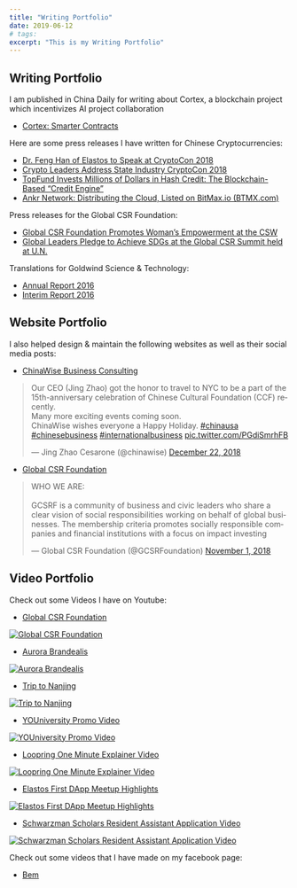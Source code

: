 ```yaml
---
title: "Writing Portfolio"
date: 2019-06-12
# tags:
excerpt: "This is my Writing Portfolio"
---
```



## Writing Portfolio

I am published in China Daily for writing about Cortex, a blockchain project which incentivizes AI project collaboration

* [Cortex: Smarter Contracts](http://usa.chinadaily.com.cn/a/201806/09/WS5b1ae55ba31001b82571f0b4.html)

Here are some press releases I have written for Chinese Cryptocurrencies:
* [Dr. Feng Han of Elastos to Speak at CryptoCon 2018](https://www.intellasia.net/dr-feng-han-of-elastos-to-speak-at-cryptocon-2018-651389)
* [Crypto Leaders Address State Industry CryptoCon 2018](https://www.businesswire.com/news/home/20180215006477/en/Crypto-Leaders-Address-State-Industry-CryptoCon-2018)
* [TopFund Invests Millions of Dollars in Hash Credit: The Blockchain-Based “Credit Engine”](https://www.businesswire.com/news/home/20180530006326/en/TopFund-Invests-Millions-Dollars-Hash-Credit-Blockchain-Based)
* [Ankr Network: Distributing the Cloud, Listed on BitMax.io (BTMX.com)](https://www.businesswire.com/news/home/20190311005857/en/Ankr-Network-Distributing-Cloud-Listed-BitMax.io-BTMX.com)

Press releases for the Global CSR Foundation:
* [Global CSR Foundation Promotes Woman’s Empowerment at the CSW](https://www.businesswire.com/news/home/20190322005495/en/Global-CSR-Foundation-Promotes-Woman%E2%80%99s-Empowerment-CSW)
* [Global Leaders Pledge to Achieve SDGs at the Global CSR Summit held at U.N.](https://www.businesswire.com/news/home/20181031005919/en/Global-Leaders-Pledge-Achieve-SDGs-Global-CSR)

Translations for Goldwind Science & Technology:
* [Annual Report 2016](https://www.slideshare.net/slideshow/embed_code/key/vhy3SsNwN5j8tU)
* [Interim Report 2016](https://www.slideshare.net/slideshow/embed_code/key/x7a0gycJ3S19AO)

## Website Portfolio

I also helped design & maintain the following websites as well as their social media posts:
* [ChinaWise Business Consulting](https://www.chinawiseusa.com)

<blockquote class="twitter-tweet"><p lang="en" dir="ltr">Our CEO (Jing Zhao) got the honor to travel to NYC to be a part of the 15th-anniversary celebration of Chinese Cultural Foundation (CCF) recently. <br>Many more exciting events coming soon.<br>ChinaWise wishes everyone a Happy Holiday. <a href="https://twitter.com/hashtag/chinausa?src=hash&amp;ref_src=twsrc%5Etfw">#chinausa</a> <a href="https://twitter.com/hashtag/chinesebusiness?src=hash&amp;ref_src=twsrc%5Etfw">#chinesebusiness</a> <a href="https://twitter.com/hashtag/internationalbusiness?src=hash&amp;ref_src=twsrc%5Etfw">#internationalbusiness</a> <a href="https://t.co/PGdiSmrhFB">pic.twitter.com/PGdiSmrhFB</a></p>&mdash; Jing Zhao Cesarone (@chinawise) <a href="https://twitter.com/chinawise/status/1076492625962770433?ref_src=twsrc%5Etfw">December 22, 2018</a></blockquote> <script async src="https://platform.twitter.com/widgets.js" charset="utf-8"></script>

* [Global CSR Foundation](https://www.gcsrf.org)

<blockquote class="twitter-tweet"><p lang="en" dir="ltr">WHO WE ARE:<br>​<br>GCSRF is a community of business and civic leaders who share a clear vision of social responsibilities working on behalf of global businesses. The membership criteria promotes socially responsible companies and financial institutions with a focus on impact investing</p>&mdash; Global CSR Foundation (@GCSRFoundation) <a href="https://twitter.com/GCSRFoundation/status/1057798663882395653?ref_src=twsrc%5Etfw">November 1, 2018</a></blockquote> <script async src="https://platform.twitter.com/widgets.js" charset="utf-8"></script>


## Video Portfolio

Check out some Videos I have on Youtube:

* [Global CSR Foundation](https://www.youtube.com/watch?v=_0ZvXjMVTZg)


[![Global CSR Foundation](https://img.youtube.com/vi/0ZvXjMVTZg/0.jpg)](https://www.youtube.com/watch?v=0ZvXjMVTZg)

* [Aurora Brandealis](https://www.youtube.com/watch?v=FwwQmDsgi1g)


[![Aurora Brandealis](https://img.youtube.com/vi/FwwQmDsgi1g/0.jpg)](https://www.youtube.com/watch?v=FwwQmDsgi1g)


* [Trip to Nanjing](https://www.youtube.com/watch?v=Ak6ktH-OLyw)


[![Trip to Nanjing](https://img.youtube.com/vi/Ak6ktH-OLyw/0.jpg)](https://www.youtube.com/watch?v=Ak6ktH-OLyw)

* [YOUniversity Promo Video](https://www.youtube.com/watch?v=LyKZYl6nENY)

[![YOUniversity Promo Video](https://img.youtube.com/vi/LyKZYl6nENY/0.jpg)](https://www.youtube.com/watch?v=LyKZYl6nENY)

* [Loopring One Minute Explainer Video](https://www.youtube.com/watch?v=G4nFStAbOLM)

[![Loopring One Minute Explainer Video](https://img.youtube.com/vi/G4nFStAbOLM/0.jpg)](https://www.youtube.com/watch?v=G4nFStAbOLM)

* [Elastos First DApp Meetup Highlights](https://www.youtube.com/watch?v=bPWkCN8CMYc)

[![Elastos First DApp Meetup Highlights](https://img.youtube.com/vi/bPWkCN8CMYc/0.jpg)](https://www.youtube.com/watch?v=bPWkCN8CMYc)

* [Schwarzman Scholars Resident Assistant Application Video](https://www.youtube.com/watch?v=d9rppAA913s)

[![Schwarzman Scholars Resident Assistant Application Video](https://img.youtube.com/vi/d9rppAA913s/0.jpg)](https://www.youtube.com/watch?v=d9rppAA913s)


Check out some videos that I have made on my facebook page:
* [Bem](https://www.facebook.com/myarteregobem/)

